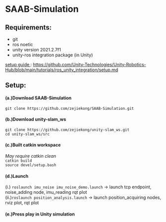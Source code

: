 # SAAB-Simulation

## Requirements: <br>
* git
* ros noetic
* unity version 2021.2.7f1
* unity-ros integration package (in Unity) <br>

<ins> setup guide </ins> : https://github.com/Unity-Technologies/Unity-Robotics-Hub/blob/main/tutorials/ros_unity_integration/setup.md

## Setup: <br>

#### (a.)Download SAAB-Simulation <br>
```git clone https://github.com/zejiekong/SAAB-Simulation.git``` <br>

#### (b.)Download unity-slam_ws  <br>
```git clone https://github.com/zejiekong/unity-slam_ws.git```<br> 
```cd unity-slam_ws/src``` <br>

#### (c.)Built catkin workspace <br>
_May require catkin clean_ <br>
```catkin build``` <br>
```source devel/setup.bash``` <br>

#### (d.)Launch  <br>
(i.) ``` roslaunch imu_noise imu_noise_demo.launch ``` -> launch tcp endpoint, noise_adding node, imu_reading rqt plot <br>
(ii.)``` roslaunch position_analysis.launch ``` -> launch position_acquiring nodes, rviz plot, rqt plot <br>

#### (e.)Press play in Unity simulation
